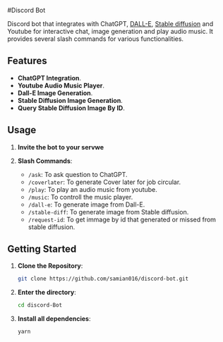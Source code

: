 #Discord Bot

Discord bot that integrates with ChatGPT, [DALL-E](https://openai.com/dall-e-2), [Stable diffusion](https://stablediffusionweb.com/) and Youtube for interactive chat, image generation and play audio music. It provides several slash commands for various functionalities.

## Features

- **ChatGPT Integration**.
- **Youtube Audio Music Player**.
- **Dall-E Image Generation**.
- **Stable Diffusion Image Generation**.
- **Query Stable Diffusion Image By ID**.
  
## Usage

1. **Invite the bot to your servwe**
   
3. **Slash Commands**:
   - `/ask`: To ask question to ChatGPT.
   - `/coverlater`: To generate Cover later for job circular.
   - `/play`: To play an audio music from youtube.
   - `/music`: To controll the music player.
   - `/dall-e`: To generate image from Dall-E.
   - `/stable-diff`: To generate image from Stable diffusion.
   - `/request-id`: To get immage by id that generated or missed from stable diffusion.
  
## Getting Started

1. **Clone the Repository**:
   ```bash
   git clone https://github.com/samian016/discord-bot.git
2. **Enter the directory**:
   ```bash
   cd discord-Bot
3. **Install all dependencies**:
   ```bash
   yarn 
